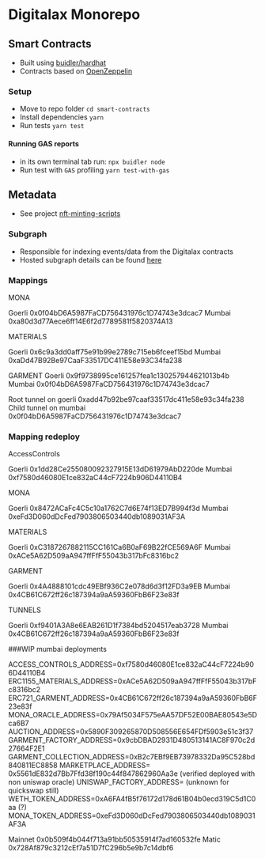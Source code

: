 # Digitalax Monorepo

## Smart Contracts

* Built using [buidler/hardhat](https://buidler.dev/) 
* Contracts based on [OpenZeppelin](https://github.com/OpenZeppelin/openzeppelin-contracts)

### Setup

* Move to repo folder `cd smart-contracts`
* Install dependencies `yarn`
* Run tests `yarn test`

#### Running GAS reports
* in its own terminal tab run: `npx buidler node`
* Run test with `GAS` profiling `yarn test-with-gas`

## Metadata

*  See project [nft-minting-scripts](https://github.com/DIGITALAX/nft-minting-scripts)

### Subgraph

* Responsible for indexing events/data from the Digitalax contracts
* Hosted subgraph details can be found [here](https://hackmd.io/RzmT0y91ReyRmrh084ShNA)


### Mappings
MONA

Goerli 0x0f04bD6A5987FaCD756431976c1D74743e3dcac7
Mumbai 0xa80d3d77Aece6ff14E6f2d7789581f5820374A13

MATERIALS

Goerli 0x6c9a3dd0aff75e91b99e2789c715eb6fceef15bd
Mumbai 0xaDd47B92Be97CaaF33517DC411E58e93C34fa238

GARMENT
Goerli 0x9f9738995ce161257fea1c130257944621013b4b
Mumbai 0x0f04bD6A5987FaCD756431976c1D74743e3dcac7

Root tunnel  on goerli 0xadd47b92be97caaf33517dc411e58e93c34fa238
Child tunnel on mumbai 0x0f04bD6A5987FaCD756431976c1D74743e3dcac7


### Mapping redeploy

AccessControls

Goerli 0x1dd28Ce255080092327915E13dD61979AbD220de
Mumbai 0xf7580d46080E1ce832aC44cF7224b906D44110B4

MONA

Goerli 0x8472ACaFc4C5c10a1762C7d6E74f13ED7B994f3d
Mumbai 0xeFd3D060dDcFed7903806503440db1089031AF3A

MATERIALS

Goerli 0xC3187267882115CC161Ca6B0aF69B22fCE569A6F
Mumbai 0xACe5A62D509aA947ffFfF55043b317bFc8316bc2

GARMENT

Goerli 0x4A4888101cdc49EBf936C2e078d6d3f12FD3a9EB
Mumbai 0x4CB61C672ff26c187394a9aA59360FbB6F23e83f

TUNNELS

Goerli 0xf9401A3A8e6EAB261D1f7384bd5204517eab3728
Mumbai 0x4CB61C672ff26c187394a9aA59360FbB6F23e83f


###WIP mumbai deployments

ACCESS_CONTROLS_ADDRESS=0xf7580d46080E1ce832aC44cF7224b906D44110B4
ERC1155_MATERIALS_ADDRESS=0xACe5A62D509aA947ffFfF55043b317bFc8316bc2
ERC721_GARMENT_ADDRESS=0x4CB61C672ff26c187394a9aA59360FbB6F23e83f
MONA_ORACLE_ADDRESS=0x79Af5034F575eAA57DF52E00BAE80543e5Dca6B7
AUCTION_ADDRESS=0x5890F309265870D508556E654FDf5903e51c3f37
GARMENT_FACTORY_ADDRESS=0x9cbDBAD2931D480513141AC8F970c2d27664F2E1
GARMENT_COLLECTION_ADDRESS=0xB2c7EBf9EB73978332Da95C528bd840811EC8858
MARKETPLACE_ADDRESS= 0x5561dE832d7Bb7Ffd38f190c44f847862960Aa3e (verified deployed with non uniswap oracle)
UNISWAP_FACTORY_ADDRESS= (unknown for quickswap still)
WETH_TOKEN_ADDRESS=0xA6FA4fB5f76172d178d61B04b0ecd319C5d1C0aa (?)
MONA_TOKEN_ADDRESS=0xeFd3D060dDcFed7903806503440db1089031AF3A


Mainnet 0x0b509f4b044f713a91bb50535914f7ad160532fe
Matic 0x728Af879c3212cEf7a51D7fC296b5e9b7c14dbf6